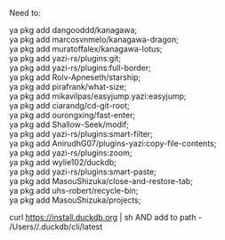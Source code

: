 Need to:

ya pkg add dangooddd/kanagawa; \
ya pkg add marcosvnmelo/kanagawa-dragon; \
ya pkg add muratoffalex/kanagawa-lotus; \
ya pkg add yazi-rs/plugins:git; \
ya pkg add yazi-rs/plugins:full-border; \
ya pkg add Rolv-Apneseth/starship; \
ya pkg add pirafrank/what-size; \
ya pkg add mikavilpas/easyjump.yazi:easyjump; \
ya pkg add ciarandg/cd-git-root; \
ya pkg add ourongxing/fast-enter; \
ya pkg add Shallow-Seek/modif; \
ya pkg add yazi-rs/plugins:smart-filter; \
ya pkg add AnirudhG07/plugins-yazi:copy-file-contents; \
ya pkg add yazi-rs/plugins:zoom; \
ya pkg add wylie102/duckdb; \
ya pkg add yazi-rs/plugins:smart-paste; \
ya pkg add MasouShizuka/close-and-restore-tab; \
ya pkg add uhs-robert/recycle-bin; \
ya pkg add MasouShizuka/projects;

curl <https://install.duckdb.org> | sh
AND
add to path - /Users/<USERNAME>/.duckdb/cli/latest
